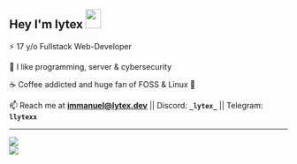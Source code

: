 <h2>Hey I'm lytex <img height="35px" src="https://raw.githubusercontent.com/MartinHeinz/MartinHeinz/master/wave.gif" width="28px"/></h2>

⚡ 17 y/o Fullstack Web-Developer

🤖 I like programming, server & cybersecurity

☕ Coffee addicted and huge fan of FOSS & Linux 🐧

📫 Reach me at **immanuel@lytex.dev** || Discord: **`_lytex_`** || Telegram: **`llytexx`**

----------------------------------

![](https://github-readme-streak-stats.herokuapp.com/?user=lytexdev&theme=dark&hide_border=false)<br/>
![](https://github-readme-stats.vercel.app/api/top-langs/?username=lytexdev&theme=dark&hide_border=false&include_all_commits=false&count_private=false&layout=compact)
